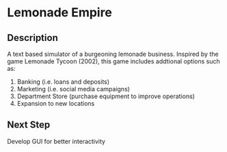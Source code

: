 # Lemonade Empire
## Description
A text based simulator of a burgeoning lemonade business. Inspired by the game Lemonade Tycoon (2002), this game includes addtional options such as:

1. Banking (i.e. loans and deposits)
2. Marketing (i.e. social media campaigns)
3. Department Store (purchase equipment to improve operations)
4. Expansion to new locations

## Next Step
Develop GUI for better interactivity
